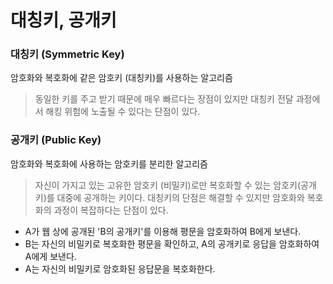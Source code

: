 # 대칭키, 공개키

### 대칭키 (Symmetric Key)

암호화와 복호화에 같은 암호키 (대칭키)를 사용하는 알고리즘

> 동일한 키를 주고 받기 때문에 매우 빠르다는 장점이 있지만 대칭키 전달 과정에서 해킹 위험에 노출될 수 있다는 단점이 있다.



### 공개키 (Public Key)

암호화와 복호화에 사용하는 암호키를 분리한 알고리즘

> 자신이 가지고 있는 고유한 암호키 (비밀키)로만 복호화할 수 있는 암호키(공개키)를 대중에 공개하는 키이다. 대칭키의 단점은 해결할 수 있지만 암호화와 복호화의 과정이 복잡하다는 단점이 있다.

- A가 웹 상에 공개된 'B의 공개키'를 이용해 평문을 암호화하여 B에게 보낸다.
- B는 자신의 비밀키로 복호화한 평문을 확인하고, A의 공개키로 응답을 암호화하여 A에게 보낸다.
- A는 자신의 비밀키로 암호화된 응답문을 복호화한다.